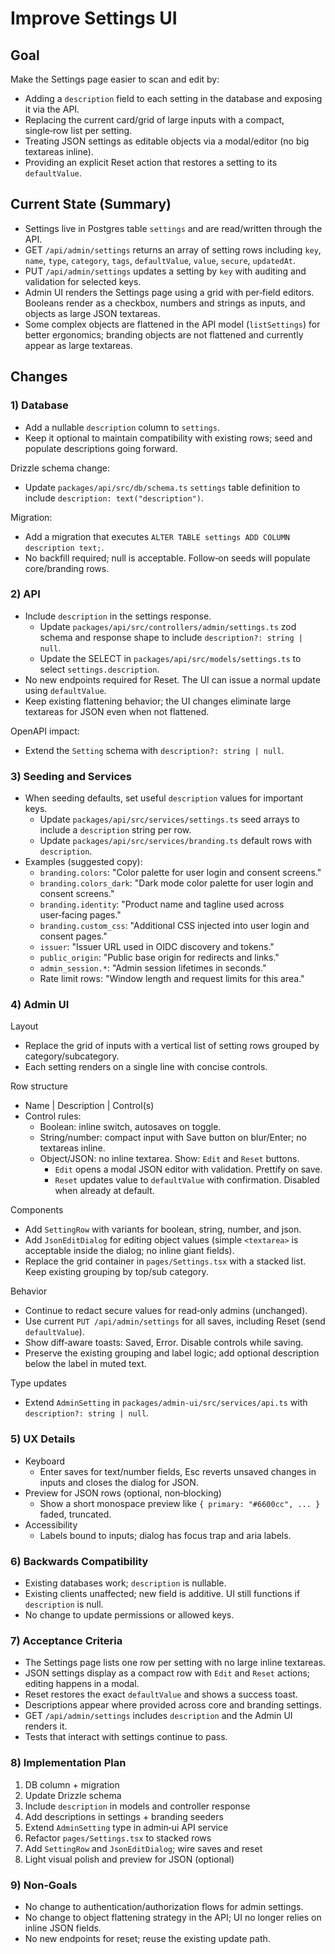  # Improve Settings UI
 
 ## Goal
 
 Make the Settings page easier to scan and edit by:
 - Adding a `description` field to each setting in the database and exposing it via the API.
 - Replacing the current card/grid of large inputs with a compact, single‑row list per setting.
 - Treating JSON settings as editable objects via a modal/editor (no big textareas inline).
 - Providing an explicit Reset action that restores a setting to its `defaultValue`.
 
 ## Current State (Summary)
 
 - Settings live in Postgres table `settings` and are read/written through the API.
 - GET `/api/admin/settings` returns an array of setting rows including `key`, `name`, `type`, `category`, `tags`, `defaultValue`, `value`, `secure`, `updatedAt`.
 - PUT `/api/admin/settings` updates a setting by `key` with auditing and validation for selected keys.
 - Admin UI renders the Settings page using a grid with per‑field editors. Booleans render as a checkbox, numbers and strings as inputs, and objects as large JSON textareas.
 - Some complex objects are flattened in the API model (`listSettings`) for better ergonomics; branding objects are not flattened and currently appear as large textareas.
 
 ## Changes
 
 ### 1) Database
 
 - Add a nullable `description` column to `settings`.
 - Keep it optional to maintain compatibility with existing rows; seed and populate descriptions going forward.
 
 Drizzle schema change:
 - Update `packages/api/src/db/schema.ts` `settings` table definition to include `description: text("description")`.
 
 Migration:
 - Add a migration that executes `ALTER TABLE settings ADD COLUMN description text;`.
 - No backfill required; null is acceptable. Follow‑on seeds will populate core/branding rows.
 
 ### 2) API
 
 - Include `description` in the settings response.
   - Update `packages/api/src/controllers/admin/settings.ts` zod schema and response shape to include `description?: string | null`.
   - Update the SELECT in `packages/api/src/models/settings.ts` to select `settings.description`.
 - No new endpoints required for Reset. The UI can issue a normal update using `defaultValue`.
 - Keep existing flattening behavior; the UI changes eliminate large textareas for JSON even when not flattened.
 
 OpenAPI impact:
 - Extend the `Setting` schema with `description?: string | null`.
 
 ### 3) Seeding and Services
 
 - When seeding defaults, set useful `description` values for important keys.
   - Update `packages/api/src/services/settings.ts` seed arrays to include a `description` string per row.
   - Update `packages/api/src/services/branding.ts` default rows with `description`.
 - Examples (suggested copy):
   - `branding.colors`: "Color palette for user login and consent screens."
   - `branding.colors_dark`: "Dark mode color palette for user login and consent screens."
   - `branding.identity`: "Product name and tagline used across user‑facing pages."
   - `branding.custom_css`: "Additional CSS injected into user login and consent pages."
   - `issuer`: "Issuer URL used in OIDC discovery and tokens."
   - `public_origin`: "Public base origin for redirects and links."
   - `admin_session.*`: "Admin session lifetimes in seconds."
   - Rate limit rows: "Window length and request limits for this area."
 
 ### 4) Admin UI
 
 Layout
 - Replace the grid of inputs with a vertical list of setting rows grouped by category/subcategory.
 - Each setting renders on a single line with concise controls.
 
 Row structure
 - Name | Description | Control(s)
 - Control rules:
   - Boolean: inline switch, autosaves on toggle.
   - String/number: compact input with Save button on blur/Enter; no textareas inline.
   - Object/JSON: no inline textarea. Show: `Edit` and `Reset` buttons.
     - `Edit` opens a modal JSON editor with validation. Prettify on save.
     - `Reset` updates value to `defaultValue` with confirmation. Disabled when already at default.
 
 Components
 - Add `SettingRow` with variants for boolean, string, number, and json.
 - Add `JsonEditDialog` for editing object values (simple `<textarea>` is acceptable inside the dialog; no inline giant fields).
 - Replace the grid container in `pages/Settings.tsx` with a stacked list. Keep existing grouping by top/sub category.
 
 Behavior
 - Continue to redact secure values for read‑only admins (unchanged).
 - Use current `PUT /api/admin/settings` for all saves, including Reset (send `defaultValue`).
 - Show diff‑aware toasts: Saved, Error. Disable controls while saving.
 - Preserve the existing grouping and label logic; add optional description below the label in muted text.
 
 Type updates
 - Extend `AdminSetting` in `packages/admin-ui/src/services/api.ts` with `description?: string | null`.
 
 ### 5) UX Details
 
 - Keyboard
   - Enter saves for text/number fields, Esc reverts unsaved changes in inputs and closes the dialog for JSON.
 - Preview for JSON rows (optional, non‑blocking)
   - Show a short monospace preview like `{ primary: "#6600cc", ... }` faded, truncated.
 - Accessibility
   - Labels bound to inputs; dialog has focus trap and aria labels.
 
 ### 6) Backwards Compatibility
 
 - Existing databases work; `description` is nullable.
 - Existing clients unaffected; new field is additive. UI still functions if `description` is null.
 - No change to update permissions or allowed keys.
 
 ### 7) Acceptance Criteria
 
 - The Settings page lists one row per setting with no large inline textareas.
 - JSON settings display as a compact row with `Edit` and `Reset` actions; editing happens in a modal.
 - Reset restores the exact `defaultValue` and shows a success toast.
 - Descriptions appear where provided across core and branding settings.
 - GET `/api/admin/settings` includes `description` and the Admin UI renders it.
 - Tests that interact with settings continue to pass.
 
 ### 8) Implementation Plan
 
 1. DB column + migration
 2. Update Drizzle schema
 3. Include `description` in models and controller response
 4. Add descriptions in settings + branding seeders
 5. Extend `AdminSetting` type in admin‑ui API service
 6. Refactor `pages/Settings.tsx` to stacked rows
 7. Add `SettingRow` and `JsonEditDialog`; wire saves and reset
 8. Light visual polish and preview for JSON (optional)
 
 ### 9) Non‑Goals
 
 - No change to authentication/authorization flows for admin settings.
 - No change to object flattening strategy in the API; UI no longer relies on inline JSON fields.
 - No new endpoints for reset; reuse the existing update path.
 
